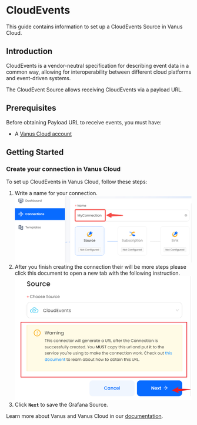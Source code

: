 # CloudEvents

This guide contains information to set up a CloudEvents Source in Vanus Cloud.

## Introduction

CloudEvents is a vendor-neutral specification for describing event data in a common way, allowing for interoperability between different cloud platforms and event-driven systems.

The CloudEvent Source allows receiving CloudEvents via a payload URL.

## Prerequisites

Before obtaining Payload URL to receive events, you must have:

- A [Vanus Cloud account](https://cloud.vanus.ai)

## Getting Started

### Create your connection in Vanus Cloud

To set up CloudEvents in Vanus Cloud, follow these steps:

1.  Write a name for your connection.
![](images/connection.png) 
2. After you finish creating the connection their will be more steps please click this document to open a new tab with the following instruction.
![](images/img5.png)
3. Click **`Next`** to save the Grafana Source.

Learn more about Vanus and Vanus Cloud in our [documentation](https://docs.vanus.ai).
